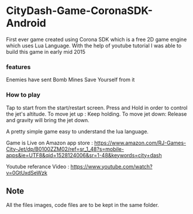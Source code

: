 # CityDash-Game-CoronaSDK-Android

First ever game created using Corona SDK which is a free 2D game engine which uses Lua Language.
With the help of youtube tutorial I was able to build this game in early mid 2015

### features
Enemies have sent Bomb Mines
Save Yourself from it

### How to play
Tap to start from the start/restart screen.
Press and Hold in order to control the jet's altitude.
To move jet up : Keep holding.
To move jet down: Release and gravity will bring the jet down.

A pretty simple game easy to understand the lua language.

Game is Live on Amazon app store : https://www.amazon.com/RJ-Games-City-Jet/dp/B0100ZZM02/ref=sr_1_48?s=mobile-apps&ie=UTF8&qid=1528124006&sr=1-48&keywords=city+dash

Youtube referance Video : https://www.youtube.com/watch?v=0GtUxdSeWzk

## Note 
All the files images, code files are to be kept in the same folder.
